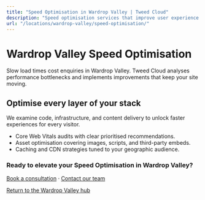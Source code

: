 ```yaml
---
title: "Speed Optimisation in Wardrop Valley | Tweed Cloud"
description: "Speed optimisation services that improve user experience for Wardrop Valley visitors."
url: "/locations/wardrop-valley/speed-optimisation/"
---
```


# Wardrop Valley Speed Optimisation

Slow load times cost enquiries in Wardrop Valley. Tweed Cloud analyses performance bottlenecks and implements improvements that keep your site moving.

## Optimise every layer of your stack

We examine code, infrastructure, and content delivery to unlock faster experiences for every visitor.

- Core Web Vitals audits with clear prioritised recommendations.
- Asset optimisation covering images, scripts, and third-party embeds.
- Caching and CDN strategies tuned to your geographic audience.

### Ready to elevate your Speed Optimisation in Wardrop Valley?

[Book a consultation](/consultation/) · [Contact our team](/contact/)

[Return to the Wardrop Valley hub](/locations/wardrop-valley/)

